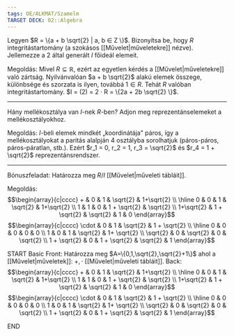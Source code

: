 ```yaml
---
tags: OE/ALKMAT/Szamelm 
TARGET DECK: 02::Algebra
---
```

Legyen $R = \{a + b \sqrt{2} | a, b ∈ Z \}$. Bizonyítsa be, hogy $R$ integritástartomány (a szokásos [[Művelet|műveletekre]] nézve). Jellemezze a $2$ által generált $I$ főideál elemeit.

Megoldás:
Mivel $R ⊆ \mathbb{R}$, ezért az egyetlen kérdés a [[Művelet|műveletekre]] való zártság. Nyilvánvalóan $a + b \sqrt{2}$ alakú elemek összege, különbsége és szorzata is ilyen, továbbá $1 ∈ R$. Tehát $R$ valóban integritástartomány. $I = (2) = 2 · R = \{2a + 2b \sqrt{2} \}$.

---
Hány mellékosztálya van $I$-nek $R$-ben? Adjon meg reprezentánselemeket a mellékosztályokhoz.

Megoldás:
$I$-beli elemek mindkét „koordinátája" páros, így a mellékosztályokat a paritás alalpján $4$ osztályba sorolhatjuk (páros-páros, páros-páratlan, stb.). Ezért $r_1 = 0, r_2 = 1, r_3 = \sqrt{2}$ és $r_4 = 1 + \sqrt{2}$ reprezentánsrendszer.

---
Bónuszfeladat: Határozza meg $R/I$ [[Művelet|műveleti tábláit]].

Megoldás:
$$\begin{array}{c|cccc}
	+ & 0 & 1 & \sqrt{2} & 1+\sqrt{2} \\ \hline
	0 & 0 & 1 & \sqrt{2} & 1+\sqrt{2} \\
	1 & 1 & 0 & 1 + \sqrt{2} & \sqrt{2} \\
	1+\sqrt{2} & 1 + \sqrt{2} & \sqrt{2} & 1 & 0
\end{array}$$
$$\begin{array}{c|cccc}
	\cdot & 0 & 1 & \sqrt{2} & 1 + \sqrt{2} \\ \hline
	0 & 0 & 0 & 0 & 0 \\
	1 & 0 & 1 & \sqrt{2} & 1+ \sqrt{2} \\
	\sqrt{2} & 0 & \sqrt{2} & 0 & \sqrt{2} \\
	1 + \sqrt{2} & 0 & 1 + \sqrt{2} & \sqrt{2} & 1
\end{array}$$


START
Basic
Front:
Határozza meg $A=\{0,1,\sqrt{2},\sqrt{2}+1\}$ ahol a [[Művelet|műveletek]]: $+, \cdot$ [[Művelet|műveleti tábláit]].
Back:
$$\begin{array}{c|cccc}
	+ & 0 & 1 & \sqrt{2} & 1+\sqrt{2} \\ \hline
	0 & 0 & 1 & \sqrt{2} & 1+\sqrt{2} \\
	1 & 1 & 0 & 1 + \sqrt{2} & \sqrt{2} \\
	1+\sqrt{2} & 1 + \sqrt{2} & \sqrt{2} & 1 & 0
\end{array}$$
$$\begin{array}{c|cccc}
	\cdot & 0 & 1 & \sqrt{2} & 1 + \sqrt{2} \\ \hline
	0 & 0 & 0 & 0 & 0 \\
	1 & 0 & 1 & \sqrt{2} & 1+ \sqrt{2} \\
	\sqrt{2} & 0 & \sqrt{2} & 0 & \sqrt{2} \\
	1 + \sqrt{2} & 0 & 1 + \sqrt{2} & \sqrt{2} & 1
\end{array}$$
<!--ID: 1687371087368-->
END